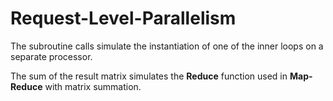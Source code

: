 # Request-Level-Parallelism
The subroutine calls simulate the instantiation of one of the inner loops on a separate
processor.

The sum of the result matrix simulates the **Reduce** function used in **Map-Reduce** with matrix summation.